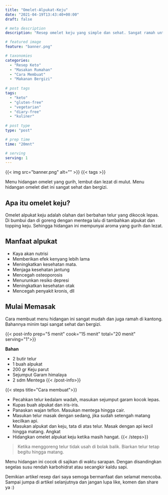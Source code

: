 ```yaml
---
title: "Omelet-Alpukat-Keju"
date: "2021-04-19T13:43:40+00:00"
draft: false

# meta description
description: "Resep omelet keju yang simple dan sehat. Sangat ramah untuk diet ketos."

# featured image
feature: "banner.png"

# taxonomies
categories:
  - "Resep Keto"
  - "Masakan Rumahan"
  - "Cara Membuat"
  - "Makanan Bergizi"
  
# post tags
tags:
  - "keto"
  - "gluten-free"
  - "vegetarian"
  - "diary-free"
  - "kuliner"
 
# post type
type: "post"

# prep time
time: "20mnt"

# serving
serving: 1
---
```


{{< img src="banner.png" alt="" >}}
{{< tags >}}

Menu hidangan omelet yang gurih, lembut dan lezat di mulut. Menu hidangan omelet diet ini sangat sehat dan bergizi.

## Apa itu omelet keju?

Omelet alpukat keju adalah olahan dari berbahan telur yang dikocok lepas. Di bumbui dan di goreng dengan mentega lalu di tambahkan alpukat dan topping keju. Sehingga hidangan ini mempunyai aroma yang gurih dan lezat.

## Manfaat alpukat

- Kaya akan nutrisi
- Memberikan efek kenyang lebih lama
- Meningkatkan kesehatan mata.
- Menjaga kesehatan jantung
- Mencegah osteoporosis
- Menurunkan resiko depresi
- Meningkatkan kesehatan otak
- Mencegah penyakit kronis, dll

## Mulai Memasak

Cara membuat menu hidangan ini sangat mudah dan juga ramah di kantong. Bahannya minim tapi sangat sehat dan bergizi.

{{< post-info prep="5 menit" cook="15 menit" total="20 menit" serving="1">}}

__Bahan__

-   2 butir telur
-   1 buah alpukat
-   200 gr Keju parut
-   Sejumput Garam himalaya
-   2 sdm Mentega
{{< /post-info>}}

{{< steps title="Cara membuat">}}
-   Pecahkan telur kedalam wadah, masukan sejumput garam kocok lepas.
-   Kupas buah alpukat dan iris-iris.
-   Panaskan wajan teflon. Masukan mentega hingga cair.
-   Masukan telur masak dengan sedang, jika sudah setengah matang kecilkan api.
-   Masukan alpukat dan keju, tata di atas telur. Masak dengan api kecil hingga matang. Angkat
-   Hidangkan omelet alpukat keju ketika masih hangat.
{{< /steps>}}

>Ketika menggoreng telur tidak usah di bolak balik. Biarkan telur tetap begitu hingga matang.

Menu hidangan ini cocok di sajikan di waktu sarapan. Dengan disandingkan segelas susu rendah karbohidrat atau secangkir kaldu sapi.

Demikian artikel resep dari saya semoga bermanfaat dan selamat mencoba. Sampai jumpa di artikel selanjutnya dan jangan lupa like, komen dan share ya :)
